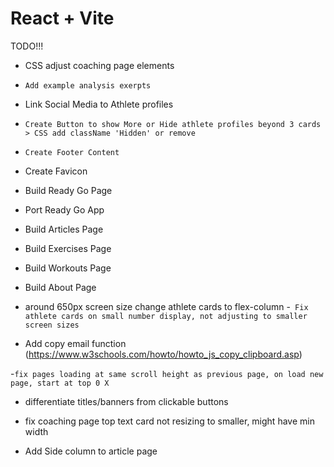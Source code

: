 # React + Vite
TODO!!!

- CSS adjust coaching page elements
- `Add example analysis exerpts`
- Link Social Media to Athlete profiles
- `Create Button to show More or Hide athlete profiles beyond 3 cards > CSS add className 'Hidden' or remove`

- `Create Footer Content`
- Create Favicon

- Build Ready Go Page
- Port Ready Go App
- Build Articles Page
- Build Exercises Page
- Build Workouts Page
- Build About Page

- around 650px screen size change athlete cards to flex-column
-` Fix athlete cards on small number display, not adjusting to smaller screen sizes`
- Add copy email function (https://www.w3schools.com/howto/howto_js_copy_clipboard.asp)

-`fix pages loading at same scroll height as previous page, on load new page, start at top 0 X`

- differentiate titles/banners from clickable buttons
- fix coaching page top text card not resizing to smaller, might have min width

- Add Side column to article page